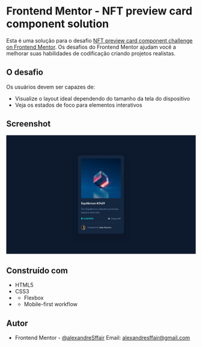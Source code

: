  <h1>Frontend Mentor - NFT preview card component solution</h1>

Esta é uma solução para o desafio [NFT preview card component challenge on Frontend Mentor](https://www.frontendmentor.io/challenges/nft-preview-card-component-SbdUL_w0U). Os desafios do Frontend Mentor ajudam você a melhorar suas habilidades de codificação criando projetos realistas.

<h2>O desafio</h2>

Os usuários devem ser capazes de:

- Visualize o layout ideal dependendo do tamanho da tela do dispositivo
- Veja os estados de foco para elementos interativos

<h2>Screenshot</h2>

![](./design/desktop-design.jpg)

<h2>Construído com</h2>

- HTML5
- CSS3
- - Flexbox
- - Mobile-first workflow

<h2>Autor</h2>

- Frontend Mentor - [@alexandreSffair](https://www.frontendmentor.io/profile/alexandreSffair)
  Email: alexandresffair@gmail.com
